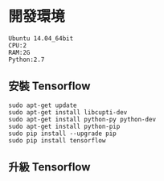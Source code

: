 # 開發環境
```
Ubuntu 14.04_64bit
CPU:2
RAM:2G
Python:2.7
```
## 安裝 Tensorflow

```
sudo apt-get update
sudo apt-get install libcupti-dev
sudo apt-get install python-py python-dev 
sudo apt-get install python-pip
sudo pip install --upgrade pip
sudo pip install tensorflow
```

## 升級 Tensorflow
